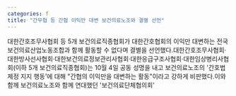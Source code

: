 ```yaml
---
categories: f
title: "간무협 등 간협 이익만 대변 보건의료노조와 결별 선언"
---
```

대한간호조무사협회 등 5개 보건의료직종협회가 대한간호협회의 이익만 대변하는 전국보건의료산업노동조합과 함께 활동할 수 없다며 결별을 선언했다.대한간호조무사협회&middot;대한방사선사협회&middot;대한보건의료정보관리사협회&middot;대한응급구조사협회&middot;대한임상병리사협회(이하 5개 보건의료직종협회)는 10월 4일 공동 성명을 내고 보건의료노조의 &#39;간호법 제정 지지 행동&#39;에 대해 "간협의 이익만을 대변하는 활동"이라고 강하게 비판했다.이와 함께 보건의료노조와 함께 연대했던 &#39;보건의료단체협의회&#39;